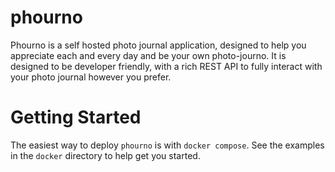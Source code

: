 # phourno

Phourno is a self hosted photo journal application, designed to help you appreciate each and every day and be your own photo-journo. It is designed to be developer friendly, with a rich REST API to fully interact with your photo journal however you prefer.

# Getting Started

The easiest way to deploy `phourno` is with `docker compose`. See the examples in the `docker` directory to help get you started.